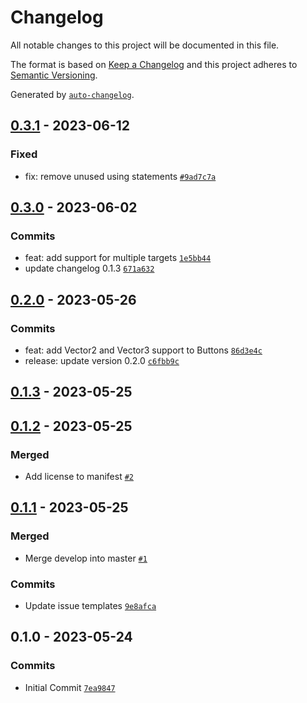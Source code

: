 # Changelog

All notable changes to this project will be documented in this file.

The format is based on [Keep a Changelog](https://keepachangelog.com/en/1.0.0/)
and this project adheres to [Semantic Versioning](https://semver.org/spec/v2.0.0.html).

Generated by [`auto-changelog`](https://github.com/CookPete/auto-changelog).

## [0.3.1](https://github.com/mariodebono/Unity-Helper-Inspector/compare/0.3.0...0.3.1) - 2023-06-12

### Fixed

- fix: remove unused using statements [`#9ad7c7a`](https://github.com/mariodebono/Unity-Helper-Inspector//commit/9ad7c7a9b3de91d3366e1c7d40ed9d31bb8d401e)

## [0.3.0](https://github.com/mariodebono/Unity-Helper-Inspector/compare/0.2.0...0.3.0) - 2023-06-02

### Commits

- feat: add support for multiple targets [`1e5bb44`](https://github.com/mariodebono/Unity-Helper-Inspector/commit/1e5bb448a6ef82ccd5628510bb33e5087dedc4b9)
- update changelog 0.1.3 [`671a632`](https://github.com/mariodebono/Unity-Helper-Inspector/commit/671a632c7ef25a57228305adc1d2f1f582268749)

## [0.2.0](https://github.com/mariodebono/Unity-Helper-Inspector/compare/0.1.3...0.2.0) - 2023-05-26

### Commits

- feat: add Vector2 and Vector3 support to Buttons [`86d3e4c`](https://github.com/mariodebono/Unity-Helper-Inspector/commit/86d3e4cd8075e84f7b59b2ea97ad08360cb5b93b)
- release: update version 0.2.0 [`c6fbb9c`](https://github.com/mariodebono/Unity-Helper-Inspector/commit/c6fbb9c2cffce12bb3e7623b13166e390d9d3774)

## [0.1.3](https://github.com/mariodebono/Unity-Helper-Inspector/compare/0.1.2...0.1.3) - 2023-05-25

## [0.1.2](https://github.com/mariodebono/Unity-Helper-Inspector/compare/0.1.1...0.1.2) - 2023-05-25

### Merged

- Add license to manifest [`#2`](https://github.com/mariodebono/Unity-Helper-Inspector/pull/2)

## [0.1.1](https://github.com/mariodebono/Unity-Helper-Inspector/compare/0.1.0...0.1.1) - 2023-05-25

### Merged

- Merge develop into master [`#1`](https://github.com/mariodebono/Unity-Helper-Inspector/pull/1)

### Commits

- Update issue templates [`9e8afca`](https://github.com/mariodebono/Unity-Helper-Inspector/commit/9e8afca2f6c4e4a29a9596035be56e5ee677cb36)

## 0.1.0 - 2023-05-24

### Commits

- Initial Commit [`7ea9847`](https://github.com/mariodebono/Unity-Helper-Inspector/commit/7ea984731aaaa8da8774941aa019c8d585d00086)
